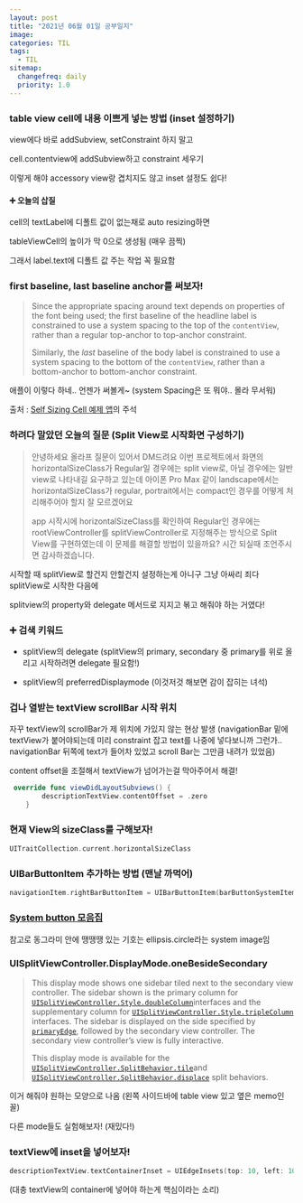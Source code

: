 ```yaml
---
layout: post
title: "2021년 06월 01일 공부일지"
image:
categories: TIL
tags: 
  - TIL
sitemap:
  changefreq: daily
  priority: 1.0
---
```


### table view cell에 내용 이쁘게 넣는 방법 (inset 설정하기)

view에다 바로 addSubview, setConstraint 하지 말고

cell.contentview에 addSubview하고 constraint 세우기

이렇게 해야 accessory view랑 겹치지도 않고 inset 설정도 쉽다!

#### :heavy_plus_sign: 오늘의 삽질

cell의 textLabel에 디폴트 값이 없는채로 auto resizing하면

tableViewCell의 높이가 막 0으로 생성됨 (매우 끔찍)

그래서 label.text에 디폴트 값 주는 작업 꼭 필요함

### first baseline, last baseline anchor를 써보자!

> Since the appropriate spacing around text depends on properties of the font being used; the first baseline of the headline label is constrained to use a system spacing to the top of the `contentView`, rather than a regular top-anchor to top-anchor constraint.
>
> Similarly, the _last_ baseline of the body label is constrained to use a system spacing to the bottom of the `contentView`, rather than a bottom-anchor to bottom-anchor constraint.

애플이 이렇다 하네.. 언젠가 써볼게~ (system Spacing은 또 뭐야.. 몰라 무서워)

출처 : [Self Sizing Cell 예제 앱](https://developer.apple.com/documentation/uikit/uifont/creating_self-sizing_table_view_cells)의 주석



### 하려다 말았던 오늘의 질문 (Split View로 시작화면 구성하기)

> 안녕하세요 올라프 질문이 있어서 DM드려요
> 이번 프로젝트에서 화면의 horizontalSizeClass가 Regular일 경우에는 split view로, 아닐 경우에는 일반 view로 나타내길 요구하고 있는데
> 아이폰 Pro Max 같이 landscape에서는 horizontalSizeClass가 regular, portrait에서는 compact인 경우를 어떻게 처리해주어야 할지 잘 모르겠어요
>
> app 시작시에 horizontalSizeClass를 확인하여 Regular인 경우에는 rootViewController를 splitViewController로 지정해주는 방식으로
> Split View를 구현하였는데 이 문제를 해결할 방법이 있을까요?
> 시간 되실때 조언주시면 감사하겠습니다.

시작할 때 splitView로 할건지 안할건지 설정하는게 아니구 그냥 아싸리 죄다 splitView로 시작한 다음에

splitview의 property와 delegate 메서드로 지지고 볶고 해줘야 하는 거였다!

### :heavy_plus_sign: 검색 키워드

- splitView의 delegate (splitView의 primary, secondary 중 primary를 위로 올리고 시작하려면 delegate 필요함!)

- splitView의 preferredDisplaymode (이것저것 해보면 감이 잡히는 녀석)



### 겁나 열받는 textView scrollBar 시작 위치

자꾸 textView의 scrollBar가 제 위치에 가있지 않는 현상 발생 (navigationBar 밑에 textView가 붙어야되는데 미리 constraint 잡고 text를 나중에 넣다보니까 그런가.. navigationBar 뒤쪽에 text가 들어차 있었고 scroll Bar는 그만큼 내려가 있었음)

content offset을 조절해서 textView가 넘어가는걸 막아주어서 해결!

```swift
 override func viewDidLayoutSubviews() {
        descriptionTextView.contentOffset = .zero
    }
```



### 현재 View의 sizeClass를 구해보자!

```swift
UITraitCollection.current.horizontalSizeClass
```



### UIBarButtonItem 추가하는 방법 (맨날 까먹어)

```swift
navigationItem.rightBarButtonItem = UIBarButtonItem(barButtonSystemItem: .add, target: self, action: nil)
```

### [System button 모음집](https://developer.apple.com/design/human-interface-guidelines/ios/icons-and-images/system-icons/)

참고로 동그라미 안에 땡땡땡 있는 기호는 ellipsis.circle라는 system image임

### UISplitViewController.DisplayMode.oneBesideSecondary

> This display mode shows one sidebar tiled next to the secondary view controller. The sidebar shown is the primary column for [`UISplitViewController.Style.doubleColumn`](doc://com.apple.documentation/documentation/uikit/uisplitviewcontroller/style/doublecolumn)interfaces and the supplementary column for [`UISplitViewController.Style.tripleColumn`](doc://com.apple.documentation/documentation/uikit/uisplitviewcontroller/style/triplecolumn) interfaces. The sidebar is displayed on the side specified by [`primaryEdge`](doc://com.apple.documentation/documentation/uikit/uisplitviewcontroller/2875524-primaryedge), followed by the secondary view controller. The secondary view controller’s view is fully interactive. 
>
> This display mode is available for the [`UISplitViewController.SplitBehavior.tile`](doc://com.apple.documentation/documentation/uikit/uisplitviewcontroller/splitbehavior/tile)and [`UISplitViewController.SplitBehavior.displace`](doc://com.apple.documentation/documentation/uikit/uisplitviewcontroller/splitbehavior/displace) split behaviors.

이거 해줘야 원하는 모양으로 나옴 (왼쪽 사이드바에 table view 있고 옆은 memo인 꼴)

다른 mode들도 실험해보자! (재밌다!) 



### textView에 inset을 넣어보자! 

```swift
descriptionTextView.textContainerInset = UIEdgeInsets(top: 10, left: 10, bottom: 10, right: 10)
```

(대충 textView의 container에 넣어야 하는게 핵심이라는 소리)

